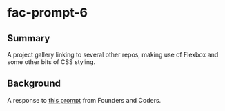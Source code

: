 # fac-prompt-6

## Summary

A project gallery linking to several other repos, making use of Flexbox and some other bits of CSS styling. 

## Background

A response to [this prompt](https://learn.foundersandcoders.com/course/application/flexbox/) from Founders and Coders.

